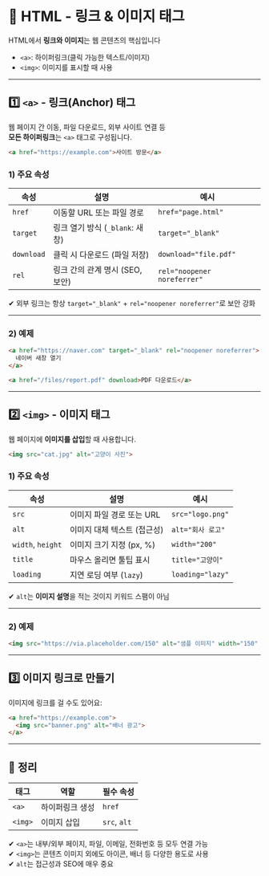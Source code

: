 # 🔗 HTML - 링크 & 이미지 태그

HTML에서 **링크와 이미지**는 웹 콘텐츠의 핵심입니다  
- `<a>`: 하이퍼링크(클릭 가능한 텍스트/이미지)
- `<img>`: 이미지를 표시할 때 사용

---

## 1️⃣ `<a>` - 링크(Anchor) 태그

웹 페이지 간 이동, 파일 다운로드, 외부 사이트 연결 등  
**모든 하이퍼링크**는 `<a>` 태그로 구성됩니다.

```html
<a href="https://example.com">사이트 방문</a>
```

### 1) 주요 속성

| 속성 | 설명 | 예시 |
|------|------|------|
| `href` | 이동할 URL 또는 파일 경로 | `href="page.html"` |
| `target` | 링크 열기 방식 (`_blank`: 새 창) | `target="_blank"` |
| `download` | 클릭 시 다운로드 (파일 저장) | `download="file.pdf"` |
| `rel` | 링크 간의 관계 명시 (SEO, 보안) | `rel="noopener noreferrer"` |

✔ 외부 링크는 항상 `target="_blank"` + `rel="noopener noreferrer"`로 보안 강화  

---

### 2) 예제

```html
<a href="https://naver.com" target="_blank" rel="noopener noreferrer">
  네이버 새창 열기
</a>

<a href="/files/report.pdf" download>PDF 다운로드</a>
```

---

## 2️⃣ `<img>` - 이미지 태그

웹 페이지에 **이미지를 삽입**할 때 사용합니다.

```html
<img src="cat.jpg" alt="고양이 사진">
```

### 1) 주요 속성

| 속성 | 설명 | 예시 |
|------|------|------|
| `src` | 이미지 파일 경로 또는 URL | `src="logo.png"` |
| `alt` | 이미지 대체 텍스트 (접근성) | `alt="회사 로고"` |
| `width`, `height` | 이미지 크기 지정 (px, %) | `width="200"` |
| `title` | 마우스 올리면 툴팁 표시 | `title="고양이"` |
| `loading` | 지연 로딩 여부 (`lazy`) | `loading="lazy"` |

✔ `alt`는 **이미지 설명**을 적는 것이지 키워드 스팸이 아님  

---

### 2) 예제

```html
<img src="https://via.placeholder.com/150" alt="샘플 이미지" width="150" loading="lazy">
```

---

## 3️⃣ 이미지 링크로 만들기

이미지에 링크를 걸 수도 있어요:

```html
<a href="https://example.com">
  <img src="banner.png" alt="배너 광고">
</a>
```

---

## 🎯 정리

| 태그 | 역할 | 필수 속성 |
|------|------|------------|
| `<a>` | 하이퍼링크 생성 | `href` |
| `<img>` | 이미지 삽입 | `src`, `alt` |

✔ `<a>`는 내부/외부 페이지, 파일, 이메일, 전화번호 등 모두 연결 가능  
✔ `<img>`는 콘텐츠 이미지 외에도 아이콘, 배너 등 다양한 용도로 사용  
✔ `alt`는 접근성과 SEO에 매우 중요
